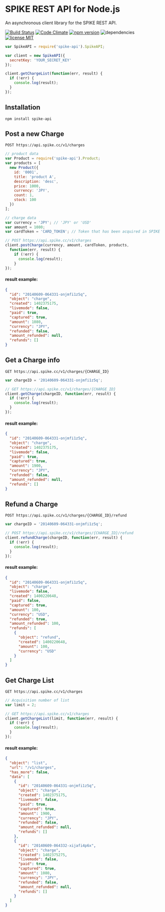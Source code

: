 # SPIKE REST API for Node.js
An asynchronous client library for the SPIKE REST API.

[![Build Status](http://img.shields.io/travis/ynakajima/node-spike-api/master.svg?style=flat)](http://travis-ci.org/ynakajima/node-spike-api) [![Code Climate](http://img.shields.io/codeclimate/github/ynakajima/node-spike-api.svg?style=flat)](https://codeclimate.com/github/ynakajima/node-spike-api) [![npm version](http://img.shields.io/npm/v/spike-api.svg?style=flat)](https://www.npmjs.org/package/spike-api) ![dependencies](http://img.shields.io/david/ynakajima/node-spike-api.svg?style=flat) [![license MIT](http://img.shields.io/badge/license-MIT-blue.svg?style=flat)](https://github.com/ynakajima/node-spike-api/blob/master/LICENSE)

```javascript
var SpikeAPI = require('spike-api').SpikeAPI;

var client = new SpikeAPI({
  secretKey: 'YOUR_SECRET_KEY'
});

client.getChargeList(function(err, result) {
  if (!err) {
    console.log(result);
  }
});
```

## Installation

`npm install spike-api`


## Post a new Charge
``POST https://api.spike.cc/v1/charges``

```javascript
// product data
var Product = require('spike-api').Product;
var products = [
  new Product({
    id: '0001',
    title: 'product A',
    description: 'desc',
    price: 1000,
    currency: 'JPY',
    count: 1,
    stock: 100
  })
];

// charge data
var currency = 'JPY'; // 'JPY' or 'USD'
var amount = 1080;
var cardToken = 'CARD_TOKEN'; // Token that has been acquired in SPIKE Checkout.

// POST https://api.spike.cc/v1/charges
client.postCharge(currency, amount, cardToken, products,
  function(err, result) {
    if (!err) {
      console.log(result);
    }
});
```

#### result example:
```json
{
  "id": "20140609-064331-onjmfi1z5q",
  "object": "charge",
  "created": 1402375175,
  "livemode": false,
  "paid": true,
  "captured": true,
  "amount": 1080,
  "currency": "JPY",
  "refunded": false,
  "amount_refunded": null,
  "refunds": []
}
```

## Get a Charge info
``GET https://api.spike.cc/v1/charges/{CHARGE_ID}``

```javascript
var chargeID = '20140609-064331-onjmfi1z5q';

// GET https://api.spike.cc/v1/charges/{CHARGE_ID}
client.getCharge(chargeID, function(err, result) {
  if (!err) {
    console.log(result);
  }
});
```

#### result example:
```json
{
  "id": "20140609-064331-onjmfi1z5q",
  "object": "charge",
  "created": 1402375175,
  "livemode": false,
  "paid": true,
  "captured": true,
  "amount": 1900,
  "currency": "JPY",
  "refunded": false,
  "amount_refunded": null,
  "refunds": []
}
```

## Refund a Charge
``POST https://api.spike.cc/v1/charges/{CHARGE_ID}/refund``

```javascript
var chargeID = '20140609-064331-onjmfi1z5q';

// POST https://api.spike.cc/v1/charges/{CHARGE_ID}/refund
client.refundCharge(chargeID, function(err, result) {
  if (!err) {
    console.log(result);
  }
});
```

#### result example:
```json
{
  "id": "20140609-064331-onjmfi1z5q",
  "object": "charge",
  "livemode": false,
  "created": 1400220648,
  "paid": false,
  "captured": true,
  "amount": 100,
  "currency": "USD",
  "refunded": true,
  "amount_refunded": 100,
  "refunds": [
    {
      "object": "refund",
      "created": 1400220648,
      "amount": 100,
      "currency": "USD"
    }
  ]
}
```

## Get Charge List
``GET https://api.spike.cc/v1/charges``

```javascript
// Acquisition number of list
var limit = 2;

// GET https://api.spike.cc/v1/charges
client.getChargeList(limit, function(err, result) {
  if (!err) {
    console.log(result);
  }
});
```

#### result example:
```json
{
  "object": "list",
  "url": "/v1/charges",
  "has_more": false,
  "data": [
    {
      "id": "20140609-064331-onjmfi1z5q",
      "object": "charge",
      "created": 1402375175,
      "livemode": false,
      "paid": true,
      "captured": true,
      "amount": 1900,
      "currency": "JPY",
      "refunded": false,
      "amount_refunded": null,
      "refunds": []
    },
	{
      "id": "20140609-064332-xijafi4p6x",
      "object": "charge",
      "created": 1402375275,
      "livemode": false,
      "paid": true,
      "captured": true,
      "amount": 1080,
      "currency": "JPY",
      "refunded": false,
      "amount_refunded": null,
      "refunds": []
    }
  ]
}
```


